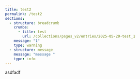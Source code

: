 ```yaml
---
title: test2
permalink: /test2
sections:
  - structure: breadcrumb
    crumbs:
      - title: test
        url: /collections/pages_v2/entries/2025-05-29-test_1
    message: "1"
    type: warning
  - structure: message
    message: "message "
    type: info
---
```

asdfadf